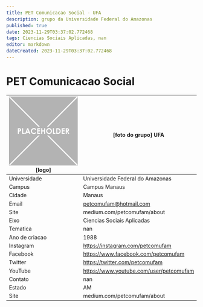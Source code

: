 ```yaml
---
title: PET Comunicacao Social - UFA
description: grupo da Universidade Federal do Amazonas
published: true
date: 2023-11-29T03:37:02.772468
tags: Ciencias Sociais Aplicadas, nan
editor: markdown
dateCreated: 2023-11-29T03:37:02.772468
---
```


# PET Comunicacao Social


| ![placeholder.png](/placeholder.png) [logo] | [foto do grupo] UFA         |
| ------------------------------------------- | ------------------------------------------------- |
| Universidade                                | Universidade Federal do Amazonas      |
| Campus                                      | Campus Manaus            |
| Cidade                                      | Manaus             |
| Email                                       | petcomufam@hotmail.com             |
| Site                                        | medium.com/petcomufam/about              |
| Eixo                                        | Ciencias Sociais Aplicadas              |
| Tematica                                    | nan          |
| Ano de criacao                              | 1988        |
| Instagram                                   | https://instagram.com/petcomufam         |
| Facebook                                    | https://www.facebook.com/petcomufam          |
| Twitter                                     | https://twitter.com/petcomufam           |
| YouTube                                     | https://www.youtube.com/user/petcomufam           |
| Contato                                     | nan         |
| Estado                                      |  AM            |
| Site                                        | medium.com/petcomufam/about |
